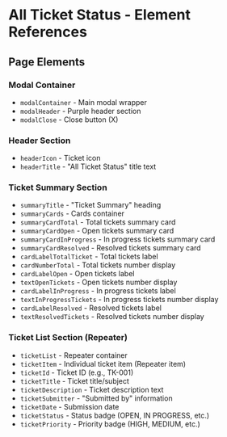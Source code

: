 # All Ticket Status - Element References

## Page Elements

### Modal Container
- `modalContainer` - Main modal wrapper
- `modalHeader` - Purple header section
- `modalClose` - Close button (X)

### Header Section
- `headerIcon` - Ticket icon
- `headerTitle` - "All Ticket Status" title text

### Ticket Summary Section
- `summaryTitle` - "Ticket Summary" heading
- `summaryCards` - Cards container
- `summaryCardTotal` - Total tickets summary card
- `summaryCardOpen` - Open tickets summary card
- `summaryCardInProgress` - In progress tickets summary card
- `summaryCardResolved` - Resolved tickets summary card
- `cardLabelTotalTicket` - Total tickets label
- `cardNumberTotal` - Total tickets number display
- `cardLabelOpen` - Open tickets label
- `textOpenTickets` - Open tickets number display
- `cardLabelInProgress` - In progress tickets label
- `textInProgressTickets` - In progress tickets number display
- `cardLabelResolved` - Resolved tickets label
- `textResolvedTickets` - Resolved tickets number display

### Ticket List Section (Repeater)
- `ticketList` - Repeater container
- `ticketItem` - Individual ticket item (Repeater item)
- `ticketId` - Ticket ID (e.g., TK-001)
- `ticketTitle` - Ticket title/subject
- `ticketDescription` - Ticket description text
- `ticketSubmitter` - "Submitted by" information
- `ticketDate` - Submission date
- `ticketStatus` - Status badge (OPEN, IN PROGRESS, etc.)
- `ticketPriority` - Priority badge (HIGH, MEDIUM, etc.)
